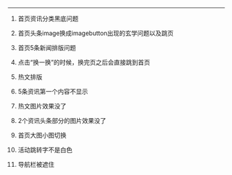 ***

1. 首页资讯分类黑底问题

2. 首页头条image换成imagebutton出现的玄学问题以及跳页

3. 首页5条新闻排版问题

4. 点击“换一换”的时候，换完页之后会直接跳到首页

5. 热文排版

6. 5条资讯第一个内容不显示

7. 热文图片效果没了

8. 2个资讯头条部分的图片效果没了

9. 首页大图小图切换

10. 活动跳转字不是白色

11. 导航栏被遮住

    ​